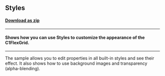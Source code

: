 ## Styles
#### [Download as zip](https://minhaskamal.github.io/DownGit/#/home?url=https://github.com/GrapeCity/ComponentOne-WinForms-Samples/tree/master/NetFramework\FlexGrid\VB\Styles)
____
#### Shows how you can use Styles to customize the appearance of the C1FlexGrid.
____
The sample allows you to edit properties in all built-in styles and see their effect. It also shows how to use background images and transparency (alpha-blending). 

